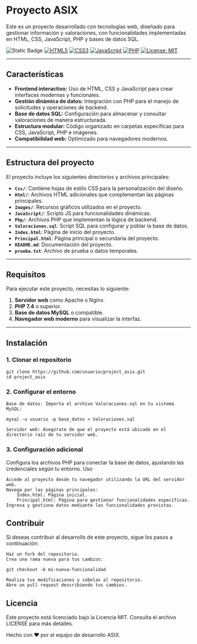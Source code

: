 # Proyecto ASIX

Este es un proyecto desarrollado con tecnologías web, diseñado para gestionar información y valoraciones, con funcionalidades implementadas en HTML, CSS, JavaScript, PHP y bases de datos SQL.

![Static Badge](https://img.shields.io/badge/Version-1.0-blue)
[![HTML5](https://img.shields.io/badge/HTML-5-orange)](https://developer.mozilla.org/es/docs/Web/HTML)
[![CSS3](https://img.shields.io/badge/CSS-3-blue)](https://developer.mozilla.org/es/docs/Web/CSS)
[![JavaScript](https://img.shields.io/badge/JavaScript-ES6-yellow)](https://developer.mozilla.org/es/docs/Web/JavaScript)
[![PHP](https://img.shields.io/badge/PHP-7.4-green)](https://www.php.net/)
[![License: MIT](https://img.shields.io/badge/License-MIT-yellow.svg)](https://opensource.org/licenses/MIT)

---

## **Características**

- **Frontend interactivo:** Uso de HTML, CSS y JavaScript para crear interfaces modernas y funcionales.
- **Gestión dinámica de datos:** Integración con PHP para el manejo de solicitudes y operaciones de backend.
- **Base de datos SQL:** Configuración para almacenar y consultar valoraciones de manera estructurada.
- **Estructura modular:** Código organizado en carpetas específicas para CSS, JavaScript, PHP e imágenes.
- **Compatibilidad web:** Optimizado para navegadores modernos.

---

## **Estructura del proyecto**

El proyecto incluye los siguientes directorios y archivos principales:

- **`Css/`**: Contiene hojas de estilo CSS para la personalización del diseño.
- **`Html/`**: Archivos HTML adicionales que complementan las páginas principales.
- **`Images/`**: Recursos gráficos utilizados en el proyecto.
- **`JavaScript/`**: Scripts JS para funcionalidades dinámicas.
- **`Php/`**: Archivos PHP que implementan la lógica de backend.
- **`Valoraciones.sql`**: Script SQL para configurar y poblar la base de datos.
- **`Index.html`**: Página de inicio del proyecto.
- **`Principal.html`**: Página principal o secundaria del proyecto.
- **`README.md`**: Documentación del proyecto.
- **`prueba.txt`**: Archivo de prueba o datos temporales.

---

## **Requisitos**

Para ejecutar este proyecto, necesitas lo siguiente:

1. **Servidor web** como Apache o Nginx.
2. **PHP 7.4** o superior.
3. **Base de datos MySQL** o compatible.
4. **Navegador web moderno** para visualizar la interfaz.

---

## **Instalación**

### **1. Clonar el repositorio**

    git clone https://github.com/usuario/project_asix.git
    cd project_asix

### **2. Configurar el entorno**

    Base de datos: Importa el archivo Valoraciones.sql en tu sistema MySQL:

    mysql -u usuario -p base_datos < Valoraciones.sql

    Servidor web: Asegúrate de que el proyecto está ubicado en el directorio raíz de tu servidor web.

### **3. Configuración adicional**

Configura los archivos PHP para conectar la base de datos, ajustando las credenciales según tu entorno.
Uso

    Accede al proyecto desde tu navegador utilizando la URL del servidor web.
    Navega por las páginas principales:
        Index.html: Página inicial.
        Principal.html: Página para gestionar funcionalidades específicas.
    Ingresa y gestiona datos mediante las funcionalidades provistas.

## **Contribuir**

Si deseas contribuir al desarrollo de este proyecto, sigue los pasos a continuación:

    Haz un fork del repositorio.
    Crea una rama nueva para tus cambios:

    git checkout -b mi-nueva-funcionalidad

    Realiza tus modificaciones y súbelas al repositorio.
    Abre un pull request describiendo tus cambios.

## **Licencia**


Este proyecto está licenciado bajo la Licencia MIT. Consulta el archivo LICENSE para más detalles.

Hecho con ❤️ por el equipo de desarrollo ASIX.
